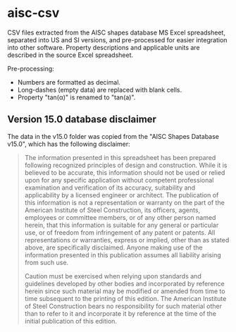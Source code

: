 # aisc-csv
CSV files extracted from the AISC shapes database MS Excel spreadsheet, separated into US and SI versions, and pre-processed for easier integration into other software.
Property descriptions and applicable units are described in the source Excel spreadsheet.

Pre-processing:
- Numbers are formatted as decimal.
- Long-dashes (empty data) are replaced with blank cells.
- Property "tan(α)" is renamed to "tan(a)".

## Version 15.0 database disclaimer
The data in the v15.0 folder was copied from the "AISC Shapes Database v15.0", which has the following disclaimer:

> The information presented in this spreadsheet has been prepared following recognized principles of design and construction. While it is believed to be accurate, this information should not be used or relied upon for any specific application without competent professional examination and verification of its accuracy, suitability and applicability by a licensed engineer or architect. The publication of this information is not a representation or warranty on the part of the American Institute of Steel Construction, its officers, agents, employees or committee members, or of any other person named herein, that this information is suitable for any general or particular use, or of freedom from infringement of any patent or patents. All representations or warranties, express or implied, other than as stated above, are specifically disclaimed. Anyone making use of the information presented in this publication assumes all liability arising from such use.
> 
> Caution must be exercised when relying upon standards and guidelines developed by other bodies and incorporated by reference herein since such material may be modified or amended from time to time subsequent to the printing of this edition. The American Institute of Steel Construction bears no responsibility for such material other than to refer to it and incorporate it by reference at the time of the initial publication of this edition.
